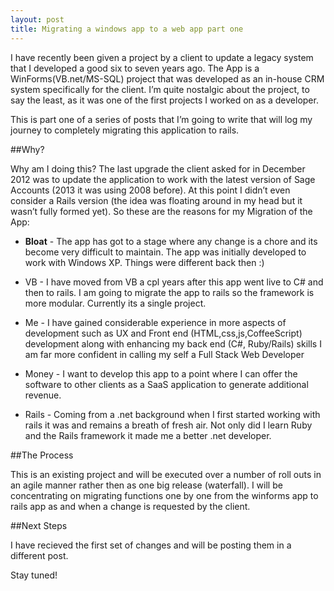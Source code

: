 ```yaml
---
layout: post
title: Migrating a windows app to a web app part one
---
```



I have recently been given a project by a client to update a legacy system that I developed a good six to seven years ago. The App is a WinForms(VB.net/MS-SQL) project that was developed as an in-house CRM system specifically for the client. I’m quite nostalgic about the project, to say the least, as it was one of the first projects I worked on as a developer.

This is part one of a series of posts that I’m going to write that will log my journey to completely migrating this application to rails.

##Why?

Why am I doing this? The last upgrade the client asked for in December 2012 was to update the application to work with the latest version of Sage Accounts (2013 it was using 2008 before). At this point I didn’t even consider a Rails version (the idea was floating around in my head but it wasn’t fully formed yet). So these are the reasons for my Migration of the App:

- **Bloat** - The app has got to a stage where any change is a chore and its become very difficult to maintain. The app was initially developed to work with Windows XP. Things were different back then :)

- VB - I have moved from VB a cpl years after this app went live to C# and then to rails. I am going to migrate the app to rails so the framework is more modular. Currently its a single project.
- Me - I have gained considerable experience in more aspects of development such as UX and Front end (HTML,css,js,CoffeeScript) development along with enhancing my back end (C#, Ruby/Rails) skills I am far more confident in calling my self a Full Stack Web Developer
- Money - I want to develop this app to a point where I can offer the software to other clients as a SaaS application to generate additional revenue.
- Rails - Coming from a .net background when I first started working with rails it was and remains a breath of fresh air. Not only did I learn Ruby and the Rails framework it made me a better .net developer.

##The Process

This is an existing project and will be executed over a number of roll outs in an agile manner rather then as one big release (waterfall). I will be concentrating on migrating functions one by one from the winforms app to rails app as and when a change is requested by the client.

##Next Steps

I have recieved the first set of changes and will be posting them in a different post.

Stay tuned!
